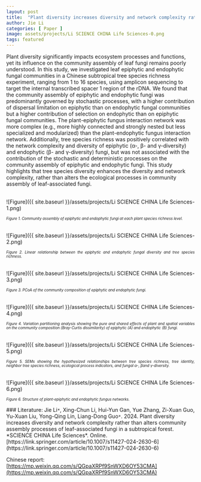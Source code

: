 ```yaml
---
layout: post
title:  "Plant diversity increases diversity and network complexity rather than alters community assembly processes of leaf-associated fungi in a subtropical forest"
author: Jie Li
categories: [ Paper ]
image: assets/projects/Li SCIENCE CHINA Life Sciences-0.png
tags: featured
---
```

Plant diversity significantly impacts ecosystem processes and functions, yet its influence on the community assembly of leaf fungi remains poorly understood. In this study, we investigated leaf epiphytic and endophytic fungal communities in a Chinese subtropical tree species richness experiment, ranging from 1 to 16 species, using amplicon sequencing to target the internal transcribed spacer 1 region of the rDNA. We found that the community assembly of epiphytic and endophytic fungi was predominantly governed by stochastic processes, with a higher contribution of dispersal limitation on epiphytic than on endophytic fungal communities but a higher contribution of selection on endophytic than on epiphytic fungal communities. The plant-epiphytic fungus interaction network was more complex (e.g., more highly connected and strongly nested but less specialized and modularized) than the plant-endophytic fungus interaction network. Additionally, tree species richness was positively correlated with the network complexity and diversity of epiphytic (α-, β- and γ-diversity) and endophytic (β- and γ-diversity) fungi, but was not associated with the contribution of the stochastic and deterministic processes on the community assembly of epiphytic and endophytic fungi. This study highlights that tree species diversity enhances the diversity and network complexity, rather than alters the ecological processes in community assembly of leaf-associated fungi.

<br>
![Figure]({{ site.baseurl }}/assets/projects/Li SCIENCE CHINA Life Sciences-1.png)
<p style='text-align: justify;' ><span style="font-style: italic; font-size:70%">Figure 1. Community assembly of epiphytic and endophytic fungi at each plant species richness level. 
</span></p>

<br>
![Figure]({{ site.baseurl }}/assets/projects/Li SCIENCE CHINA Life Sciences-2.png)
<p style='text-align: justify;' ><span style="font-style: italic; font-size:70%">Figure 2. Linear relationship between the epiphytic and endophytic fungal diversity and tree species richness. 
</span></p>

<br>
![Figure]({{ site.baseurl }}/assets/projects/Li SCIENCE CHINA Life Sciences-3.png)
<p style='text-align: justify;' ><span style="font-style: italic; font-size:70%">Figure 3. PCoA of the community composition of epiphytic and endophytic fungi.
</span></p>

<br>
![Figure]({{ site.baseurl }}/assets/projects/Li SCIENCE CHINA Life Sciences-4.png)
<p style='text-align: justify;' ><span style="font-style: italic; font-size:70%">Figure 4. Variation partitioning analysis showing the pure and shared effects of plant and spatial variables on the community composition (Bray-Curtis dissimilarity) of epiphytic (A) and endophytic (B) fungi. 
</span></p>

<br>
![Figure]({{ site.baseurl }}/assets/projects/Li SCIENCE CHINA Life Sciences-5.png)
<p style='text-align: justify;' ><span style="font-style: italic; font-size:70%">Figure 5. SEMs showing the hypothesized relationships between tree species richness, tree identity, neighbor tree species richness, ecological process indicators, and fungal α-, βand γ-diversity. 
</span></p>

<br>
![Figure]({{ site.baseurl }}/assets/projects/Li SCIENCE CHINA Life Sciences-6.png)
<p style='text-align: justify;' ><span style="font-style: italic; font-size:70%">Figure 6. Structure of plant-epiphytic and endophytic fungus networks. 
</span></p>
### Literature:
Jie Li<code>&ast;</code>, Xing-Chun Li, Hui-Yun Gan, Yue Zhang, Zi-Xuan Guo, Yu-Xuan Liu, Yong-Qing Lin, Liang-Dong Guo<code>&ast;</code>. 2024. Plant diversity increases diversity and network complexity rather than alters community assembly processes of leaf-associated fungi in a subtropical forest. *SCIENCE CHINA Life Sciences*. Online. [https://link.springer.com/article/10.1007/s11427-024-2630-6](https://link.springer.com/article/10.1007/s11427-024-2630-6)

Chinese report: [https://mp.weixin.qq.com/s/QGpaXRPf9SnWXD6OY53CMA](https://mp.weixin.qq.com/s/QGpaXRPf9SnWXD6OY53CMA)

